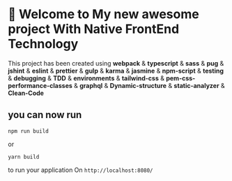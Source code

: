 # 🚀 Welcome to My new awesome project With Native FrontEnd Technology

This project has been created using **webpack** & **typescript** & **sass** & **pug** & **jshint** & **eslint** & **prettier** & **gulp** & **karma** & **jasmine** & **npm-script** & **testing** & **debugging** & **TDD** & **environments** & **tailwind-css** & **pem-css-performance-classes** & **graphql** & **Dynamic-structure** & **static-analyzer** & **Clean-Code**

## you can now run

``
npm run build
``

or

``
yarn build
``

to run your application On ``http://localhost:8080/``
